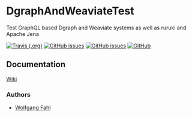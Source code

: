 # DgraphAndWeaviateTest
Test GraphQL based Dgraph and Weaviate systems as well as ruruki and Apache Jena

[![Travis (.org)](https://travis-ci.org/WolfgangFahl/DgraphAndWeaviateTest.svg?branch=master)](https://travis-ci.org/WolfgangFahl/DgraphAndWeaviateTest)
[![GitHub issues](https://img.shields.io/github/issues/WolfgangFahl/DgraphAndWeaviateTest.svg)](https://github.com/WolfgangFahl/DgraphAndWeaviateTest/issues)
[![GitHub issues](https://img.shields.io/github/issues-closed/WolfgangFahl/DgraphAndWeaviateTest.svg)](https://github.com/WolfgangFahl/DgraphAndWeaviateTest/issues/?q=is%3Aissue+is%3Aclosed)
[![GitHub](https://img.shields.io/github/license/BITPlan/com.bitplan.fritzbox.svg)](https://www.apache.org/licenses/LICENSE-2.0)

## Documentation
[Wiki](http://wiki.bitplan.com/index.php/DgraphAndWeaviateTest)

### Authors
* [Wolfgang Fahl](http://www.bitplan.com/Wolfgang_Fahl)
